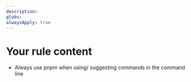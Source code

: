 ```yaml
---
description: 
globs: 
alwaysApply: true
---
```


# Your rule content

- Always use pnpm when using/ suggesting commands in the command line

